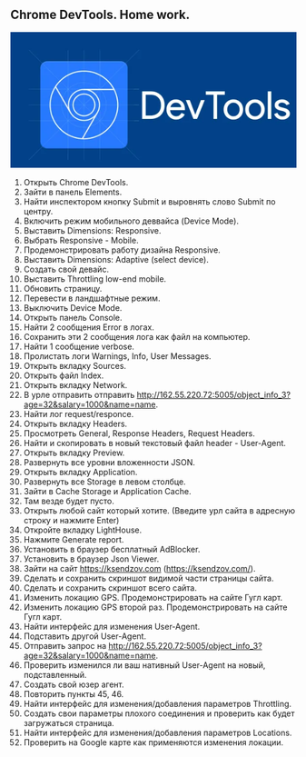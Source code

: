 ## Chrome DevTools. Home work.
[![DevTools](https://github.com/NatashaSmolyak/DevTools/blob/main/assets/chrome-devtools.png)](https://drive.google.com/file/d/1nGG1ngTbCExkQaOCPvnAHxYPK4op0K6g/view?usp=share_link)
1. Открыть Chrome DevTools.
2. Зайти в панель Elements.
3. Найти инспектором кнопку Submit и выровнять слово Submit по центру.
4. Включить режим мобильного деввайса (Device Mode).
5. Выставить Dimensions: Responsive. 
6. Выбрать Responsive - Mobile.
7. Продемонстрировать работу дизайна Responsive.
8. Выставить Dimensions: Adaptive (select device).
9. Создать свой девайс.
10. Выставить Throttling low-end mobile.
11. Обновить страницу.
12. Перевести в ландшафтные режим.
13. Выключить Device Mode.
14. Открыть панель Console.
15. Найти 2 сообщения Error в логах.
16. Сохранить эти 2 сообщения лога как файл на компьютер.
17. Найти 1 сообщение verbose.
18. Пролистать логи Warnings, Info, User Messages.
19. Открыть вкладку Sources.
20. Открыть файл Index.
21. Открыть вкладку Network.
22. В урле отправить отправить http://162.55.220.72:5005/object_info_3?age=32&salary=1000&name=name.
23. Найти лог request/responce.  
24. Открыть вкладку Headers.
25. Просмотреть General, Response Headers, Request Headers.
26. Найти и скопировать в новый текстовый файл header - User-Agent.
27. Открыть вкладку Preview.
28. Развернуть все уровни вложенности JSON.
29. Открыть вкладку Application.
30. Развернуть все Storage в левом столбце.
31. Зайти в Cache Storage и Application Cache.
32. Там везде будет пусто.
33. Открыть любой сайт который хотите. (Введите урл сайта в адресную строку и нажмите Enter)
34. Откройте вкладку LightHouse.
35. Нажмите Generate report.
36. Установить в браузер бесплатный AdBlocker.
37. Установить в браузер Json Viewer.
38. Зайти на сайт https://ksendzov.com (https://ksendzov.com/).
39. Сделать и сохранить скриншот видимой части страницы сайта.
40. Сделать и сохранить скриншот всего сайта.
41. Изменить локацию GPS. Продемонстрировать на сайте Гугл карт.
42. Изменить локацию GPS второй раз. Продемонстрировать на сайте Гугл карт.
43. Найти интерфейс для изменения User-Agent.
44. Подставить другой User-Agent. 
45. Отправить запрос на http://162.55.220.72:5005/object_info_3?age=32&salary=1000&name=name.
46. Проверить изменился ли ваш нативный User-Agent на новый, подставленный.
47. Создать свой юзер агент.
48. Повторить пункты 45, 46.
49. Найти интерфейс для изменения/добавления параметров Throttling.
50. Создать свои параметры плохого соединения и проверить как будет загружаться страница.
51. Найти интерфейс для изменения/добавления параметров Locations.
52. Проверить на Google карте как применяются изменения локации.
